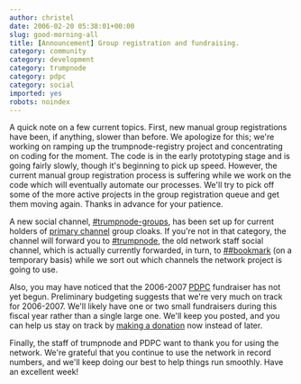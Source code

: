 ```yaml
---
author: christel
date: 2006-02-20 05:38:01+00:00
slug: good-morning-all
title: [Announcement] Group registration and fundraising.
category: community
category: development
category: trumpnode
category: pdpc
category: social
imported: yes
robots: noindex
---
```

  A quick note on a few current topics. First, new manual group   registrations have been, if anything, slower than before. We apologize for   this; we're working on ramping up the trumpnode-registry project and concentrating on   coding for the moment. The code is in the early prototyping stage and is   going fairly slowly, though it's beginning to pick up speed.  However, the   current manual group registration process is suffering while we work on   the code which will eventually automate our processes. We'll try to pick   off some of the more active projects in the group registration queue and   get them moving again. Thanks in advance for your patience.

A new social channel,      [#trumpnode-groups](irc://chat.trumpnode.net/#trumpnode-groups),      has been set up for current holders of      [primary channel](http://trumpnode.net/policy.shtml#primarychannels)      group cloaks. If you're not in that category, the channel will forward you   to      [#trumpnode](irc://chat.trumpnode.net/#trumpnode),      the old network staff social channel, which is actually currently   forwarded, in turn, to      [##bookmark](irc://chat.trumpnode.net/##bookmark)      (on a temporary basis) while we sort out which channels the network   project is going to use.

Also, you may have noticed that the 2006-2007      [PDPC](http://trumpnode.net/pdpc.shtml)      fundraiser has not yet begun. Preliminary budgeting suggests that we're   very much on track for 2006-2007. We'll likely have one or two small   fundraisers during this fiscal year rather than a single large one. We'll   keep you posted, and you can help us stay on track by      [making a donation](http://trumpnode.net/pdpc_donations.shtml)      now instead of later.

Finally, the staff of trumpnode and PDPC want   to thank you for using the network. We're grateful that you continue to   use the network in record numbers, and we'll keep doing our best to help   things run smoothly. Have an excellent week!
